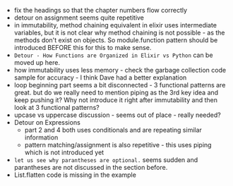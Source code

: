 - fix the headings so that the chapter numbers flow correctly
- detour on assignment seems quite repetitive
- in immutability, method chaining equivalent in elixir uses intermediate variables, but it is not clear why method chaining is not possible - as the methods don't exist on objects. So module.function pattern should be introduced BEFORE this for this to make sense. 
- `Detour - How Functions are Organized in Elixir vs Python` can be moved up here.
- how immutability uses less memory - check the garbage collection code sample for accuracy - I think Dave had a better explanation
- loop beginning part seems a bit disconnected - 3 functional patterns are great. but do we really need to mention piping as the 3rd key idea and keep pushing it? Why not introduce it right after immutability and then look at 3 functional patterns? 
- upcase vs uppercase discussion - seems out of place - really needed? 
- Detour on Expressions
  - part 2 and 4 both uses conditionals and are repeating similar information
  - pattern matching/assignment is also repetitive - this uses piping which is not introduced yet
- `let us see why parantheses are optional.` seems sudden and parantheses are not discussed in the section before. 
- List.flatten code is missing in the example